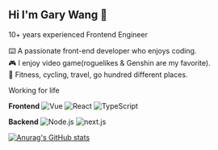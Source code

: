 ## Hi I'm Gary Wang 👋

10+ years experienced Frontend Engineer 

⌨️ A passionate front-end developer who enjoys coding.  
🎮 I enjoy video game(roguelikes & Genshin are my favorite).  
🚴 Fitness, cycling, travel, go hundred different places.  

Working for life

**Frontend**
![Vue](https://img.shields.io/badge/-Vue-4FC08D?logo=vuedotjs&logoColor=white) ![React](https://img.shields.io/badge/-React-61DAFB?logo=react&logoColor=black) ![TypeScript](https://img.shields.io/badge/-TypeScript-3178C6?logo=typescript&logoColor=white)

**Backend**
![Node.js](https://img.shields.io/badge/-Node.js-339933?logo=nodedotjs&logoColor=white)  ![next.js](https://img.shields.io/badge/-nextjs-4FC08D?logo=nextdotjs&logoColor=white)


[![Anurag's GitHub stats](https://github-readme-stats.vercel.app/api?username=Garyxiwang)](https://github.com/anuraghazra/github-readme-stats)
